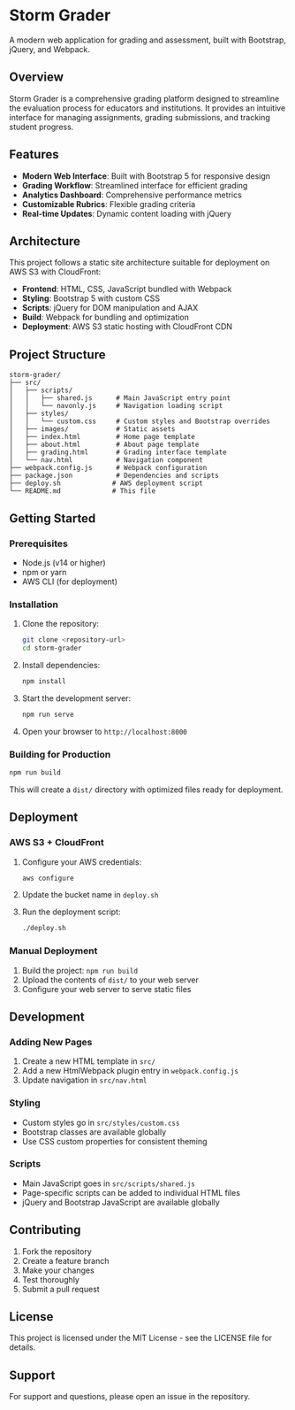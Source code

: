 # Storm Grader

A modern web application for grading and assessment, built with Bootstrap, jQuery, and Webpack.

## Overview

Storm Grader is a comprehensive grading platform designed to streamline the evaluation process for educators and institutions. It provides an intuitive interface for managing assignments, grading submissions, and tracking student progress.

## Features

- **Modern Web Interface**: Built with Bootstrap 5 for responsive design
- **Grading Workflow**: Streamlined interface for efficient grading
- **Analytics Dashboard**: Comprehensive performance metrics
- **Customizable Rubrics**: Flexible grading criteria
- **Real-time Updates**: Dynamic content loading with jQuery

## Architecture

This project follows a static site architecture suitable for deployment on AWS S3 with CloudFront:

- **Frontend**: HTML, CSS, JavaScript bundled with Webpack
- **Styling**: Bootstrap 5 with custom CSS
- **Scripts**: jQuery for DOM manipulation and AJAX
- **Build**: Webpack for bundling and optimization
- **Deployment**: AWS S3 static hosting with CloudFront CDN

## Project Structure

```
storm-grader/
├── src/
│   ├── scripts/
│   │   ├── shared.js      # Main JavaScript entry point
│   │   └── navonly.js     # Navigation loading script
│   ├── styles/
│   │   └── custom.css     # Custom styles and Bootstrap overrides
│   ├── images/            # Static assets
│   ├── index.html         # Home page template
│   ├── about.html         # About page template
│   ├── grading.html       # Grading interface template
│   └── nav.html           # Navigation component
├── webpack.config.js      # Webpack configuration
├── package.json           # Dependencies and scripts
├── deploy.sh             # AWS deployment script
└── README.md             # This file
```

## Getting Started

### Prerequisites

- Node.js (v14 or higher)
- npm or yarn
- AWS CLI (for deployment)

### Installation

1. Clone the repository:
   ```bash
   git clone <repository-url>
   cd storm-grader
   ```

2. Install dependencies:
   ```bash
   npm install
   ```

3. Start the development server:
   ```bash
   npm run serve
   ```

4. Open your browser to `http://localhost:8000`

### Building for Production

```bash
npm run build
```

This will create a `dist/` directory with optimized files ready for deployment.

## Deployment

### AWS S3 + CloudFront

1. Configure your AWS credentials:
   ```bash
   aws configure
   ```

2. Update the bucket name in `deploy.sh`

3. Run the deployment script:
   ```bash
   ./deploy.sh
   ```

### Manual Deployment

1. Build the project: `npm run build`
2. Upload the contents of `dist/` to your web server
3. Configure your web server to serve static files

## Development

### Adding New Pages

1. Create a new HTML template in `src/`
2. Add a new HtmlWebpack plugin entry in `webpack.config.js`
3. Update navigation in `src/nav.html`

### Styling

- Custom styles go in `src/styles/custom.css`
- Bootstrap classes are available globally
- Use CSS custom properties for consistent theming

### Scripts

- Main JavaScript goes in `src/scripts/shared.js`
- Page-specific scripts can be added to individual HTML files
- jQuery and Bootstrap JavaScript are available globally

## Contributing

1. Fork the repository
2. Create a feature branch
3. Make your changes
4. Test thoroughly
5. Submit a pull request

## License

This project is licensed under the MIT License - see the LICENSE file for details.

## Support

For support and questions, please open an issue in the repository.
